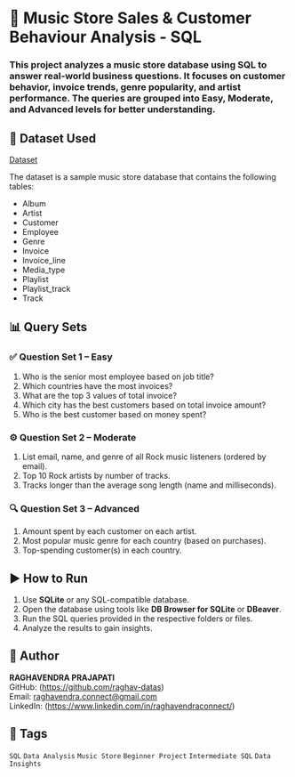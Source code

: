 # 🎵 Music Store Sales & Customer Behaviour Analysis - SQL
### This project analyzes a music store database using SQL to answer real-world business questions. It focuses on customer behavior, invoice trends, genre popularity, and artist performance. The queries are grouped into Easy, Moderate, and Advanced levels for better understanding.

## 📂 Dataset Used  

<a href="https://github.com/raghav-datas/Music-Store-Sales-and-Customer-Behaviour-Analysis-SQL-/tree/main/Datasets">Dataset</a> <br>

The dataset is a sample music store database that contains the following tables:

- Album
- Artist
- Customer
- Employee
- Genre
- Invoice
- Invoice_line
- Media_type
- Playlist
- Playlist_track
- Track

## 📊 Query Sets

### ✅ Question Set 1 – Easy
1. Who is the senior most employee based on job title?
2. Which countries have the most invoices?
3. What are the top 3 values of total invoice?
4. Which city has the best customers based on total invoice amount?
5. Who is the best customer based on money spent?

### ⚙️ Question Set 2 – Moderate
1. List email, name, and genre of all Rock music listeners (ordered by email).
2. Top 10 Rock artists by number of tracks.
3. Tracks longer than the average song length (name and milliseconds).

### 🔍 Question Set 3 – Advanced
1. Amount spent by each customer on each artist.
2. Most popular music genre for each country (based on purchases).
3. Top-spending customer(s) in each country.


## ▶️ How to Run

1. Use **SQLite** or any SQL-compatible database.
2. Open the database using tools like **DB Browser for SQLite** or **DBeaver**.
3. Run the SQL queries provided in the respective folders or files.
4. Analyze the results to gain insights.


## 👤 Author

**RAGHAVENDRA PRAJAPATI**  
GitHub: (https://github.com/raghav-datas) <br>
Email: raghavendra.connect@gmail.com <br>
LinkedIn: (https://www.linkedin.com/in/raghavendraconnect/)


## 📌 Tags

`SQL` `Data Analysis` `Music Store` `Beginner Project` `Intermediate SQL` `Data Insights`

